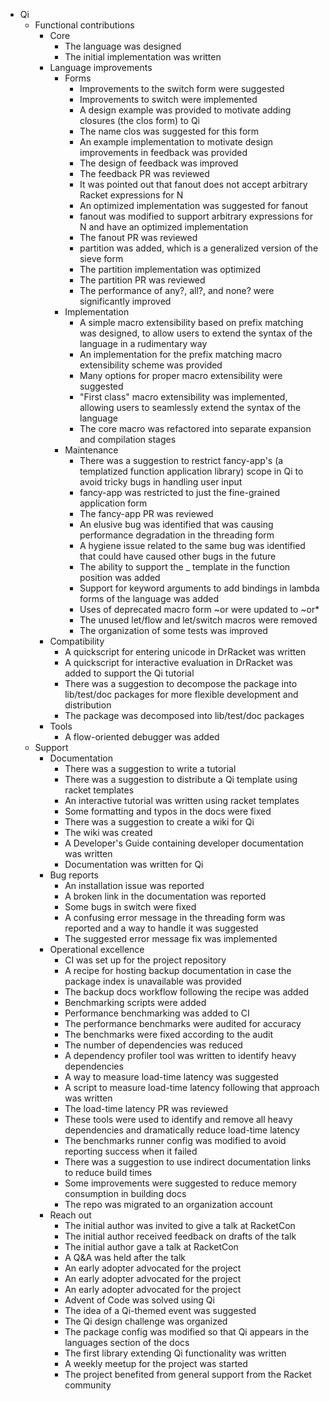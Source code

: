 * Qi
	* Functional contributions
		* Core
			* The language was designed
			* The initial implementation was written
		* Language improvements
			* Forms
				* Improvements to the switch form were suggested
				* Improvements to switch were implemented
				* A design example was provided to motivate adding closures (the clos form) to Qi
				* The name clos was suggested for this form
				* An example implementation to motivate design improvements in feedback was provided
				* The design of feedback was improved
				* The feedback PR was reviewed
				* It was pointed out that fanout does not accept arbitrary Racket expressions for N
				* An optimized implementation was suggested for fanout
				* fanout was modified to support arbitrary expressions for N and have an optimized implementation
				* The fanout PR was reviewed
				* partition was added, which is a generalized version of the sieve form
				* The partition implementation was optimized
				* The partition PR was reviewed
				* The performance of any?, all?, and none? were significantly improved
			* Implementation
				* A simple macro extensibility based on prefix matching was designed, to allow users to extend the syntax of the language in a rudimentary way
				* An implementation for the prefix matching macro extensibility scheme was provided
				* Many options for proper macro extensibility were suggested
				* "First class" macro extensibility was implemented, allowing users to seamlessly extend the syntax of the language
				* The core macro was refactored into separate expansion and compilation stages
			* Maintenance
				* There was a suggestion to restrict fancy-app's (a templatized function application library) scope in Qi to avoid tricky bugs in handling user input
				* fancy-app was restricted to just the fine-grained application form
				* The fancy-app PR was reviewed
				* An elusive bug was identified that was causing performance degradation in the threading form
				* A hygiene issue related to the same bug was identified that could have caused other bugs in the future
				* The ability to support the _ template in the function position was added
				* Support for keyword arguments to add bindings in lambda forms of the language was added
				* Uses of deprecated macro form ~or were updated to ~or*
				* The unused let/flow and let/switch macros were removed
				* The organization of some tests was improved
		* Compatibility
			* A quickscript for entering unicode in DrRacket was written
			* A quickscript for interactive evaluation in DrRacket was added to support the Qi tutorial
			* There was a suggestion to decompose the package into lib/test/doc packages for more flexible development and distribution
			* The package was decomposed into lib/test/doc packages
		* Tools
			* A flow-oriented debugger was added
	* Support
		* Documentation
			* There was a suggestion to write a tutorial
			* There was a suggestion to distribute a Qi template using racket templates
			* An interactive tutorial was written using racket templates
			* Some formatting and typos in the docs were fixed
			* There was a suggestion to create a wiki for Qi
			* The wiki was created
			* A Developer's Guide containing developer documentation was written
			* Documentation was written for Qi
		* Bug reports
			* An installation issue was reported
			* A broken link in the documentation was reported
			* Some bugs in switch were fixed
			* A confusing error message in the threading form was reported and a way to handle it was suggested
			* The suggested error message fix was implemented
		* Operational excellence
			* CI was set up for the project repository
			* A recipe for hosting backup documentation in case the package index is unavailable was provided
			* The backup docs workflow following the recipe was added
			* Benchmarking scripts were added
			* Performance benchmarking was added to CI
			* The performance benchmarks were audited for accuracy
			* The benchmarks were fixed according to the audit
			* The number of dependencies was reduced
			* A dependency profiler tool was written to identify heavy dependencies
			* A way to measure load-time latency was suggested
			* A script to measure load-time latency following that approach was written
			* The load-time latency PR was reviewed
			* These tools were used to identify and remove all heavy dependencies and dramatically reduce load-time latency
			* The benchmarks runner config was modified to avoid reporting success when it failed
			* There was a suggestion to use indirect documentation links to reduce build times
			* Some improvements were suggested to reduce memory consumption in building docs
			* The repo was migrated to an organization account
		* Reach out
			* The initial author was invited to give a talk at RacketCon
			* The initial author received feedback on drafts of the talk
			* The initial author gave a talk at RacketCon
			* A Q&A was held after the talk
			* An early adopter advocated for the project
			* An early adopter advocated for the project
			* An early adopter advocated for the project
			* Advent of Code was solved using Qi
			* The idea of a Qi-themed event was suggested
			* The Qi design challenge was organized
			* The package config was modified so that Qi appears in the languages section of the docs
			* The first library extending Qi functionality was written
			* A weekly meetup for the project was started
			* The project benefited from general support from the Racket community
